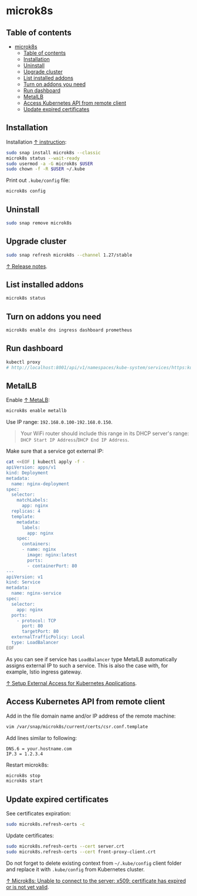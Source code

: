 # microk8s

## Table of contents

- [microk8s](#microk8s)
  - [Table of contents](#table-of-contents)
  - [Installation](#installation)
  - [Uninstall](#uninstall)
  - [Upgrade cluster](#upgrade-cluster)
  - [List installed addons](#list-installed-addons)
  - [Turn on addons you need](#turn-on-addons-you-need)
  - [Run dashboard](#run-dashboard)
  - [MetalLB](#metallb)
  - [Access Kubernetes API from remote client](#access-kubernetes-api-from-remote-client)
  - [Update expired certificates](#update-expired-certificates)

## Installation

Installation [↑ instruction](https://ubuntu.com/kubernetes/install):

```bash
sudo snap install microk8s --classic
microk8s status --wait-ready
sudo usermod -a -G microk8s $USER
sudo chown -f -R $USER ~/.kube
```

Print out `.kube/config` file:

```bash
microk8s config
```

## Uninstall

```bash
sudo snap remove microk8s
```

## Upgrade cluster

```bash
sudo snap refresh microk8s --channel 1.27/stable
```

[↑ Release notes](https://microk8s.io/docs/release-notes).

## List installed addons

```bash
microk8s status
```

## Turn on addons you need

```bash
microk8s enable dns ingress dashboard prometheus
```

## Run dashboard

```bash
kubectl proxy
# http://localhost:8001/api/v1/namespaces/kube-system/services/https:kubernetes-dashboard:/proxy
```

## MetalLB

Enable [↑ MetaLB](https://metallb.universe.tf):

```bash
microk8s enable metallb
```

Use IP range: `192.168.0.100-192.168.0.150`.

> Your WiFi router should include this range in its DHCP server's range: `DHCP Start IP Address`/`DHCP End IP Address`.

Make sure that a service got external IP:

```bash
cat <<EOF | kubectl apply -f -
apiVersion: apps/v1
kind: Deployment
metadata:
  name: nginx-deployment
spec:
  selector:
    matchLabels:
      app: nginx
  replicas: 4
  template:
    metadata:
      labels:
        app: nginx
    spec:
      containers:
      - name: nginx
        image: nginx:latest
        ports:
        - containerPort: 80
---
apiVersion: v1
kind: Service
metadata:
  name: nginx-service
spec:
  selector:
    app: nginx
  ports:
    - protocol: TCP
      port: 80
      targetPort: 80
  externalTrafficPolicy: Local
  type: LoadBalancer
EOF
```

As you can see if service has `LoadBalancer` type MetalLB automatically assigns external IP to such a service. This is also the case with, for example, Istio ingress gateway.

[↑ Setup External Access for Kubernetes Applications](https://www.youtube.com/watch?v=k8bxtsWe9qw).

## Access Kubernetes API from remote client

Add in the file domain name and/or IP address of the remote machine:

```bash
vim /var/snap/microk8s/current/certs/csr.conf.template
```

Add lines similar to following:

```text
DNS.6 = your.hostname.com
IP.3 = 1.2.3.4
```

Restart microk8s:

```bash
microk8s stop
microk8s start
```

## Update expired certificates

See certificates expiration:

```bash
sudo microk8s.refresh-certs -c
```

Update certificates:

```bash
sudo microk8s.refresh-certs --cert server.crt
sudo microk8s.refresh-certs --cert front-proxy-client.crt
```

Do not forget to delete existing context from `~/.kube/config` client folder and replace it with `.kube/config` from Kubernetes cluster.

[↑ Microk8s: Unable to connect to the server: x509: certificate has expired or is not yet valid](https://dev.to/boris/microk8s-unable-to-connect-to-the-server-x509-certificate-has-expired-or-is-not-yet-valid-2b73).
